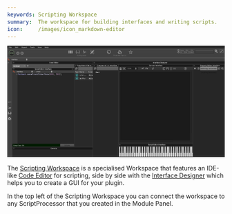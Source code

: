 ```yaml
---
keywords: Scripting Workspace
summary:  The workspace for building interfaces and writing scripts.
icon:     /images/icon_markdown-editor
---
```


![](images/custom/scripting_workspace.png)

The [Scripting Workspace](/working-with-hise/workspaces/scripting-workspace) is a specialised Workspace that features an IDE-like [Code Editor](/working-with-hise/workspaces/scripting-workspace/code-editor) for scripting, side by side with the [Interface Designer](/working-with-hise/workspaces/scripting-workspace/canvas) which helps you to create a GUI for your plugin. 

In the top left of the Scripting Workspace you can connect the workspace to any ScriptProcessor that you created in the Module Panel.